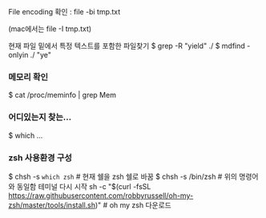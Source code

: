 File encoding 확인
: file -bi tmp.txt

(mac에서는 file -I tmp.txt)

현재 파일 밑에서 특정 텍스트를 포함한 파일찾기
$ grep -R "yield" ./
$ mdfind -onlyin ./ "ye"

### 메모리 확인
$ cat /proc/meminfo | grep Mem

### 어디있는지 찾는...
$ which ...

### zsh 사용환경 구성
$ chsh -s `which zsh`  # 현재 쉘을 zsh 쉘로 바꿈
$ chsh -s /bin/zsh     # 위의 명령어와 동일함
테미널 다시 시작
sh -c "$(curl -fsSL https://raw.githubusercontent.com/robbyrussell/oh-my-zsh/master/tools/install.sh)"  # oh my zsh 다운로드
